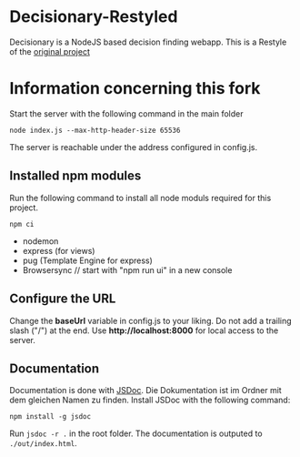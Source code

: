 # Decisionary-Restyled
Decisionary is a NodeJS based decision finding webapp. This is a Restyle of the [original project](https://github.com/SchulzeAS/Decisionary)

# Information concerning this fork

Start the server with the following command in the main folder
```
node index.js --max-http-header-size 65536
```
The server is reachable under the address configured in config.js.

## Installed npm modules

Run the following command to install all node moduls required for this project.
```
npm ci
```

- nodemon 
- express (for views)
- pug (Template Engine for express)
- Browsersync // start with "npm run ui" in a new console

## Configure the URL
Change the **baseUrl** variable in config.js to your liking. Do not add a trailing slash ("/") at the end.
Use **http://localhost:8000** for local access to the server. 

## Documentation

Documentation is done with [JSDoc](https://jsdoc.app/). 
Die Dokumentation ist im Ordner mit dem gleichen Namen zu finden.
Install JSDoc with the following command:
```
npm install -g jsdoc
```
Run `jsdoc -r .` in the root folder. The documentation is outputed to `./out/index.html`.

